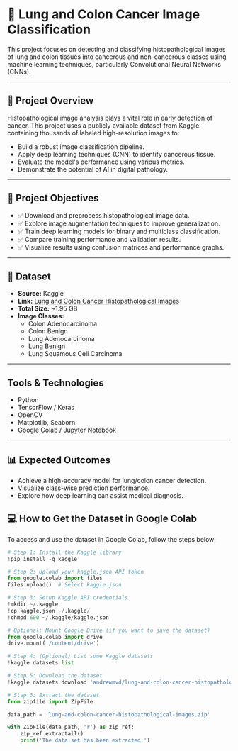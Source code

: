 # 🧠 Lung and Colon Cancer Image Classification

This project focuses on detecting and classifying histopathological images of lung and colon tissues into cancerous and non-cancerous classes using machine learning techniques, particularly Convolutional Neural Networks (CNNs).

---

## 📌 Project Overview

Histopathological image analysis plays a vital role in early detection of cancer. This project uses a publicly available dataset from Kaggle containing thousands of labeled high-resolution images to:

- Build a robust image classification pipeline.
- Apply deep learning techniques (CNN) to identify cancerous tissue.
- Evaluate the model's performance using various metrics.
- Demonstrate the potential of AI in digital pathology.

---

## 🎯 Project Objectives

- ✅ Download and preprocess histopathological image data.
- ✅ Explore image augmentation techniques to improve generalization.
- ✅ Train deep learning models for binary and multiclass classification.
- ✅ Compare training performance and validation results.
- ✅ Visualize results using confusion matrices and performance graphs.

---

## 📁 Dataset

- **Source:** Kaggle  
- **Link:** [Lung and Colon Cancer Histopathological Images](https://www.kaggle.com/datasets/andrewmvd/lung-and-colon-cancer-histopathological-images)  
- **Total Size:** ~1.95 GB  
- **Image Classes:**  
  - Colon Adenocarcinoma  
  - Colon Benign  
  - Lung Adenocarcinoma  
  - Lung Benign  
  - Lung Squamous Cell Carcinoma

---
## Tools & Technologies

- Python
- TensorFlow / Keras
- OpenCV
- Matplotlib, Seaborn
- Google Colab / Jupyter Notebook

---
## 📊 Expected Outcomes


- Achieve a high-accuracy model for lung/colon cancer detection.
- Visualize class-wise prediction performance.
- Explore how deep learning can assist medical diagnosis.

## 💻 How to Get the Dataset in Google Colab

To access and use the dataset in Google Colab, follow the steps below:

```python
# Step 1: Install the Kaggle library
!pip install -q kaggle

# Step 2: Upload your kaggle.json API token
from google.colab import files
files.upload()  # Select kaggle.json

# Step 3: Setup Kaggle API credentials
!mkdir ~/.kaggle
!cp kaggle.json ~/.kaggle/
!chmod 600 ~/.kaggle/kaggle.json

# Optional: Mount Google Drive (if you want to save the dataset)
from google.colab import drive
drive.mount('/content/drive')

# Step 4: (Optional) List some Kaggle datasets
!kaggle datasets list

# Step 5: Download the dataset
!kaggle datasets download 'andrewmvd/lung-and-colon-cancer-histopathological-images'

# Step 6: Extract the dataset
from zipfile import ZipFile

data_path = 'lung-and-colon-cancer-histopathological-images.zip'

with ZipFile(data_path, 'r') as zip_ref:
    zip_ref.extractall()
    print('The data set has been extracted.')

